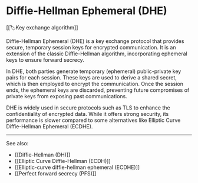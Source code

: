 
# Diffie-Hellman Ephemeral (DHE)

[[🏷️Key exchange algorithm]]

Diffie-Hellman Ephemeral (DHE) is a key exchange protocol that provides secure, temporary session keys for encrypted communication. It is an extension of the classic Diffie-Hellman algorithm, incorporating ephemeral keys to ensure forward secrecy.

In DHE, both parties generate temporary (ephemeral) public-private key pairs for each session. These keys are used to derive a shared secret, which is then employed to encrypt the communication. Once the session ends, the ephemeral keys are discarded, preventing future compromises of private keys from exposing past communications.

DHE is widely used in secure protocols such as TLS to enhance the confidentiality of encrypted data. While it offers strong security, its performance is slower compared to some alternatives like Elliptic Curve Diffie-Hellman Ephemeral (ECDHE).

---

See also:

- [[Diffie-Hellman (DH)]]
- [[Elliptic Curve Diffie-Hellman (ECDH)]]
- [[Elliptic-curve diffie-hellman ephemeral (ECDHE)]]
- [[Perfect forward secrecy (PFS)]]